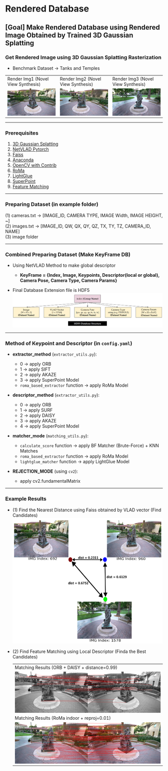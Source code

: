 # Rendered Database
## [Goal] Make Rendered Database using Rendered Image Obtained by Trained 3D Gaussian Splatting 
### Get Rendered Image using 3D Gaussian Splatting Rasterization
- Benchmark Dataset &rarr; Tanks and Temples
<table>
      <tr>
         <td> Render Img1 (Novel View Synthesis) </td>
         <td> Render Img2 (Novel View Synthesis) </td>
         <td> Render Img3 (Novel View Synthesis) </td>
      </tr> 
      <tr>
         <td><img src="./example/images/00000692.png"/> </td>
         <td><img src="./example/images/00000960.png"/> </td>
         <td><img src="./example/images/00001578.png"/> </td>
      </tr>
</table>

---
### Prerequisites
1. [3D Gaussian Splatting](https://github.com/graphdeco-inria/gaussian-splatting)
2. [NetVLAD Pytorch](https://github.com/deepshwang/NetVLAD_pytorch)
3. [Faiss](https://github.com/facebookresearch/faiss)
4. [Anaconda](https://www.anaconda.com/)
5. [OpenCV with Contrib](https://github.com/opencv/opencv)
6. [RoMa](https://github.com/Parskatt/RoMa.git)
7. [LightGlue](https://github.com/cvg/LightGlue.git)
8. [SuperPoint](https://github.com/rpautrat/SuperPoint.git)
9. [Feature Matching](https://github.com/SungJaeShin/Feature_matching.git)

---
### Preparing Dataset (in example folder)
(1) cameras.txt &rarr; [IMAGE_ID, CAMERA TYPE, IMAGE Width, IMAGE HEIGHT, ~] \
(2) images.txt &rarr; [IMAGE_ID, QW, QX, QY, QZ, TX, TY, TZ, CAMERA_ID, NAME] \
(3) image folder 

---
### Combined Preparing Dataset (Make KeyFrame DB)
- Using NetVLAD Method to make global descriptor
  - **KeyFrame = {Index, Image, Keypoints, Descriptor(local or global), Camera Pose, Camera Type, Camera Params}**

- Final Database Extension file is HDF5 \
  <img src="./example/plot/results_db_hdf5.png" />

---
### Method of Keypoint and Descriptor (in `config.yaml`)
- **extractor_method** (`extractor_utils.py`):
   - 0 &rarr; apply ORB
   - 1 &rarr; apply SIFT
   - 2 &rarr; apply AKAZE
   - 3 &rarr; apply SuperPoint Model
   - `roma_based_extractor` function &rarr; apply RoMa Model

- **descriptor_method** (`extractor_utils.py`): 
   - 0 &rarr; apply ORB
   - 1 &rarr; apply SURF
   - 2 &rarr; apply DAISY
   - 3 &rarr; apply AKAZE
   - 4 &rarr; apply SuperPoint Model

- **matcher_mode** (`matching_utils.py`):
   - `calculate_score` function &rarr; apply BF Matcher (Brute-Force) + KNN Matches
   - `roma_based_extractor` function &rarr; apply RoMa Model
   - `lightglue_matcher` function &rarr; apply LightGlue Model

- **REJECTION_MODE** (using `cv2`):
   - apply cv2.fundamentalMatrix 
   

---
### Example Results
- (1) Find the Nearest Distance using Faiss obtained by VLAD vector (Find Candidates)
      <img src="./example/plot/results.png" width="600" height="400"/>

- (2) Find Feature Matching using Local Descriptor (Finda the Best Candidates)
      <table>
            <tr>
               <td> Matching Results (ORB + DAISY + distance=0.99) </td>
            </tr> 
            <tr>
               <td> <img src="./example/results/matching_results_0.99.png" /> </td>
            </tr>
            <tr>
               <td> Matching Results (RoMa indoor + reproj=0.01) </td>
            </tr>
            <tr>
               <td> <img src="./example/results/matching_results_RoMa_reproj_0.01.PNG" />  </td>
            </tr>
      </table>


